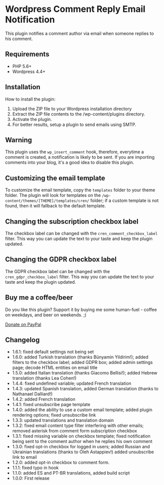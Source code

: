 # Wordpress Comment Reply Email Notification

This plugin notifies a comment author via email when someone replies to his comment.

## Requirements
* PHP 5.6+
* Wordpress 4.4+

## Installation

How to install the plugin:

1. Upload the ZIP file to your Wordpress installation directory
2. Extract the ZIP file contents to the /wp-content/plugins directory.
3. Activate the plugin.
4. For better results, setup a plugin to send emails using SMTP.

## Warning

This plugin uses the `wp_insert_comment` hook, therefore, everytime a comment is created, a notification is likely to be sent. If you are importing comments into your blog, it's a good idea to disable this plugin.

## Customizing the email template

To customize the email template, copy the `templates` folder to your theme folder. The plugin will look for templates on the `/wp-content/themes/[THEME]/templates/cren/` folder; if a custom template is not found, then it will fallback to the default template.

## Changing the subscription checkbox label

The checkbox label can be changed with the `cren_comment_checkbox_label` filter. This way you can update the text to your taste and keep the plugin updated.

## Changing the GDPR checkbox label

The GDPR checkbox label can be changed with the `cren_gdpr_checkbox_label` filter. This way you can update the text to your taste and keep the plugin updated.

## Buy me a coffee/beer

Do you like this plugin? Support it by buying me some human-fuel - coffee on weekdays, and beer on weekends. ;)

[Donate on PayPal](https://www.paypal.com/cgi-bin/webscr?cmd=_s-xclick&hosted_button_id=HG8SRFWT4XY58)


## Changelog
* 1.6.1: fixed default settings not being set
* 1.6.0: added Turkish translation (thanks Bünyamin Yildirim!); added filters to the checkbox label; added GDPR box; added admin settings page; decode HTML entities on email title
* 1.5.0: added Italian translation (thanks Giacomo Bellisi!); added Hebrew translation (thanks Lea Cohen!)
* 1.4.4: fixed undefined variable; updated French translation
* 1.4.3: updated Spanish translation, added German translation  (thanks to Nathanael Dalliard!)
* 1.4.2: added French translation
* 1.4.1: fixed unsubscribe page template
* 1.4.0: added the ability to use a custom email template; added plugin rendering options; fixed unsubscribe link
* 1.3.3: updated translations and translation domain
* 1.3.2: fixed email content type filter interfering with other emails; removed asterisk from comment form subscription checkbox
* 1.3.1: fixed missing variable on checkbox template; fixed notification being sent to the comment author when he replies his own comment
* 1.3.0: fixed opt-in checkbox for logged in users; added Russian and Ukrainian translations (thanks to Oleh Astappiev!) added unsubscribe link to email
* 1.2.0: added opt-in checkbox to comment form.
* 1.1.1: fixed typo in hook
* 1.1.0: added ES and PT-BR translations, added build script
* 1.0.0: First release
